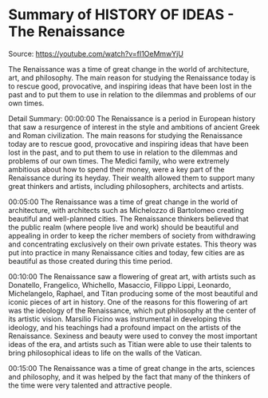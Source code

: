 # Summary of HISTORY OF IDEAS - The Renaissance

Source: https://youtube.com/watch?v=fI1OeMmwYjU

The Renaissance was a time of great change in the world of architecture, art, and philosophy. The main reason for studying the Renaissance today is to rescue good, provocative, and inspiring ideas that have been lost in the past and to put them to use in relation to the dilemmas and problems of our own times.

Detail Summary: 
00:00:00
The Renaissance is a period in European history that saw a resurgence of interest in the style and ambitions of ancient Greek and Roman civilization. The main reasons for studying the Renaissance today are to rescue good, provocative and inspiring ideas that have been lost in the past, and to put them to use in relation to the dilemmas and problems of our own times. The Medici family, who were extremely ambitious about how to spend their money, were a key part of the Renaissance during its heyday. Their wealth allowed them to support many great thinkers and artists, including philosophers, architects and artists.

00:05:00
The Renaissance was a time of great change in the world of architecture, with architects such as Michelozzo di Bartolomeo creating beautiful and well-planned cities. The Renaissance thinkers believed that the public realm (where people live and work) should be beautiful and appealing in order to keep the richer members of society from withdrawing and concentrating exclusively on their own private estates. This theory was put into practice in many Renaissance cities and today, few cities are as beautiful as those created during this time period.

00:10:00
The Renaissance saw a flowering of great art, with artists such as Donatello, Frangelico, Whichello, Masaccio, Filippo Lippi, Leonardo, Michelangelo, Raphael, and Titan producing some of the most beautiful and iconic pieces of art in history. One of the reasons for this flowering of art was the ideology of the Renaissance, which put philosophy at the center of its artistic vision. Marsilio Ficino was instrumental in developing this ideology, and his teachings had a profound impact on the artists of the Renaissance. Sexiness and beauty were used to convey the most important ideas of the era, and artists such as Titian were able to use their talents to bring philosophical ideas to life on the walls of the Vatican.

00:15:00
The Renaissance was a time of great change in the arts, sciences and philosophy, and it was helped by the fact that many of the thinkers of the time were very talented and attractive people.

